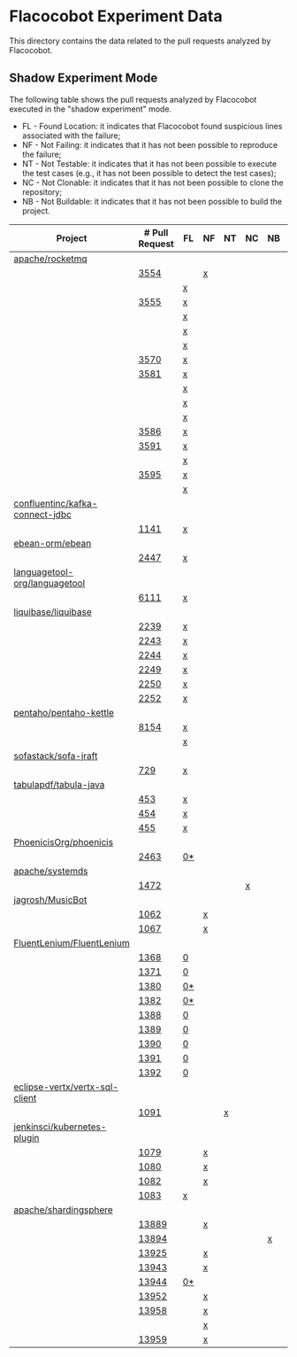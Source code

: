 # Flacocobot Experiment Data

This directory contains the data related to the pull requests analyzed by Flacocobot.

## Shadow Experiment Mode

The following table shows the pull requests analyzed by Flacocobot executed in the "shadow experiment" mode.

- FL - Found Location: it indicates that Flacocobot found suspicious lines associated with the failure;
- NF - Not Failing: it indicates that it has not been possible to reproduce the failure;
- NT - Not Testable: it indicates that it has not been possible to execute the test cases (e.g., it has not been possible to detect the test cases);
- NC - Not Clonable: it indicates that it has not been possible to clone the repository;
- NB - Not Buildable: it indicates that it has not been possible to build the project.

|Project                                                                              |# Pull Request                                                      |FL                                                                                          |NF                                                                                  |NT                                                                                        |NC                                                          |NB                                                                       |Suggested Lines|Details                                     |
|-------------------------------------------------------------------------------------|--------------------------------------------------------------------|--------------------------------------------------------------------------------------------|------------------------------------------------------------------------------------|------------------------------------------------------------------------------------------|------------------------------------------------------------|-------------------------------------------------------------------------|---------------|--------------------------------------------|
|[apache/rocketmq](https://github.com/apache/rocketmq)                                |                                                                    |                                                                                            |                                                                                    |                                                                                          |                                                            |                                                                         |               |[Link](data/apache_rocketmq)                |
|                                                                                     |[3554](https://github.com/apache/rocketmq/pull/3554)                |                                                                                            |[x](data/apache_rocketmq/log-files/apache_rocketmq#3554-1.log)                      |                                                                                          |                                                            |                                                                         |               |                                            |
|                                                                                     |                                                                    |[x](data/apache_rocketmq/log-files/apache_rocketmq#3554-2.log)                              |                                                                                    |                                                                                          |                                                            |                                                                         |[Link]()       |                                            |
|                                                                                     |[3555](https://github.com/apache/rocketmq/pull/3555)                |[x](data/apache_rocketmq/log-files/apache_rocketmq#3555-1.log)                              |                                                                                    |                                                                                          |                                                            |                                                                         |               |                                            |
|                                                                                     |                                                                    |[x](data/apache_rocketmq/log-files/apache_rocketmq#3555-2.log)                              |                                                                                    |                                                                                          |                                                            |                                                                         |               |                                            |
|                                                                                     |                                                                    |[x](data/apache_rocketmq/log-files/apache_rocketmq#3555-3.log)                              |                                                                                    |                                                                                          |                                                            |                                                                         |               |                                            |
|                                                                                     |                                                                    |[x](data/apache_rocketmq/log-files/apache_rocketmq#3555-4.log)                              |                                                                                    |                                                                                          |                                                            |                                                                         |               |                                            |
|                                                                                     |[3570](https://github.com/apache/rocketmq/pull/3570)                |[x](data/apache_rocketmq/log-files/apache_rocketmq#3570.log)                                |                                                                                    |                                                                                          |                                                            |                                                                         |               |                                            |
|                                                                                     |[3581](https://github.com/apache/rocketmq/pull/3581)                |[x](data/apache_rocketmq/log-files/apache_rocketmq#3581-1.log)                              |                                                                                    |                                                                                          |                                                            |                                                                         |               |                                            |
|                                                                                     |                                                                    |[x](data/apache_rocketmq/log-files/apache_rocketmq#3581-2.log)                              |                                                                                    |                                                                                          |                                                            |                                                                         |               |                                            |
|                                                                                     |                                                                    |[x](data/apache_rocketmq/log-files/apache_rocketmq#3581-3.log)                              |                                                                                    |                                                                                          |                                                            |                                                                         |               |                                            |
|                                                                                     |                                                                    |[x](data/apache_rocketmq/log-files/apache_rocketmq#3581-4.log)                              |                                                                                    |                                                                                          |                                                            |                                                                         |               |                                            |
|                                                                                     |[3586](https://github.com/apache/rocketmq/pull/3586)                |[x](data/apache_rocketmq/log-files/apache_rocketmq#3586.log)                                |                                                                                    |                                                                                          |                                                            |                                                                         |               |                                            |
|                                                                                     |[3591](https://github.com/apache/rocketmq/pull/3591)                |[x](data/apache_rocketmq/log-files/apache_rocketmq#3591-1.log)                              |                                                                                    |                                                                                          |                                                            |                                                                         |               |                                            |
|                                                                                     |                                                                    |[x](data/apache_rocketmq/log-files/apache_rocketmq#3591-2.log)                              |                                                                                    |                                                                                          |                                                            |                                                                         |               |                                            |
|                                                                                     |[3595](https://github.com/apache/rocketmq/pull/3595)                |[x](data/apache_rocketmq/log-files/apache_rocketmq#3595-1.log)                              |                                                                                    |                                                                                          |                                                            |                                                                         |               |                                            |
|                                                                                     |                                                                    |[x](data/apache_rocketmq/log-files/apache_rocketmq#3595-2.log)                              |                                                                                    |                                                                                          |                                                            |                                                                         |               |                                            |
|[confluentinc/kafka-connect-jdbc](https://github.com/confluentinc/kafka-connect-jdbc)|                                                                    |                                                                                            |                                                                                    |                                                                                          |                                                            |                                                                         |               |[Link](data/confluentinc_kafka-connect-jdbc)|
|                                                                                     |[1141](https://github.com/confluentinc/kafka-connect-jdbc/pull/1141)|[x](data/confluentinc_kafka-connect-jdbc/log-files/confluentinc_kafka-connect-jdbc#1141.log)|                                                                                    |                                                                                          |                                                            |                                                                         |               |                                            |
|[ebean-orm/ebean](https://github.com/ebean-orm/ebean)                                |                                                                    |                                                                                            |                                                                                    |                                                                                          |                                                            |                                                                         |               |[Link](data/ebean-orm_ebean)                |
|                                                                                     |[2447](https://github.com/ebean-orm/ebean/pull/2447)                |[x](data/ebean-orm_ebean/log-files/ebean-orm_ebean#2447.log)                                |                                                                                    |                                                                                          |                                                            |                                                                         |               |                                            |
|[languagetool-org/languagetool](https://github.com/languagetool-org/languagetool)    |                                                                    |                                                                                            |                                                                                    |                                                                                          |                                                            |                                                                         |               |[Link](data/languagetool-org_languagetool)  |
|                                                                                     |[6111](https://github.com/languagetool-org/languagetool/pull/6111)  |[x](data/languagetool-org_languagetool/log-files/languagetool-org_languagetool#6111.log)    |                                                                                    |                                                                                          |                                                            |                                                                         |               |                                            |
|[liquibase/liquibase](https://github.com/liquibase/liquibase)                        |                                                                    |                                                                                            |                                                                                    |                                                                                          |                                                            |                                                                         |               |[Link](data/liquibase_liquibase)            |
|                                                                                     |[2239](https://github.com/liquibase/liquibase/pull/2239)            |[x](data/liquibase_liquibase/log-files/liquibase_liquibase#2239.log)                        |                                                                                    |                                                                                          |                                                            |                                                                         |               |                                            |
|                                                                                     |[2243](https://github.com/liquibase/liquibase/pull/2243)            |[x](data/liquibase_liquibase/log-files/liquibase_liquibase#2243.log)                        |                                                                                    |                                                                                          |                                                            |                                                                         |               |                                            |
|                                                                                     |[2244](https://github.com/liquibase/liquibase/pull/2244)            |[x](data/liquibase_liquibase/log-files/liquibase_liquibase#2244.log)                        |                                                                                    |                                                                                          |                                                            |                                                                         |               |                                            |
|                                                                                     |[2249](https://github.com/liquibase/liquibase/pull/2249)            |[x](data/liquibase_liquibase/log-files/liquibase_liquibase#2249.log)                        |                                                                                    |                                                                                          |                                                            |                                                                         |               |                                            |
|                                                                                     |[2250](https://github.com/liquibase/liquibase/pull/2250)            |[x](data/liquibase_liquibase/log-files/liquibase_liquibase#2250.log)                        |                                                                                    |                                                                                          |                                                            |                                                                         |               |                                            |
|                                                                                     |[2252](https://github.com/liquibase/liquibase/pull/2252)            |[x](data/liquibase_liquibase/log-files/liquibase_liquibase#2252.log)                        |                                                                                    |                                                                                          |                                                            |                                                                         |               |                                            |
|[pentaho/pentaho-kettle](https://github.com/pentaho/pentaho-kettle)                  |                                                                    |                                                                                            |                                                                                    |                                                                                          |                                                            |                                                                         |               |[Link](data/pentaho_pentaho-kettle)         |
|                                                                                     |[8154](https://github.com/pentaho/pentaho-kettle/pull/8154)         |[x](data/pentaho_pentaho-kettle/log-files/pentaho_pentaho-kettle#8154-1.log)                |                                                                                    |                                                                                          |                                                            |                                                                         |               |                                            |
|                                                                                     |                                                                    |[x](data/pentaho_pentaho-kettle/log-files/pentaho_pentaho-kettle#8154-2.log)                |                                                                                    |                                                                                          |                                                            |                                                                         |               |                                            |
|[sofastack/sofa-jraft](https://github.com/sofastack/sofa-jraft)                      |                                                                    |                                                                                            |                                                                                    |                                                                                          |                                                            |                                                                         |               |[Link](data/sofastack_sofa-jraft)           |
|                                                                                     |[729](https://github.com/sofastack/sofa-jraft/pull/729)             |[x](data/sofastack_sofa-jraft/log-files/sofastack_sofa-jraft#729.log)                       |                                                                                    |                                                                                          |                                                            |                                                                         |               |                                            |
|[tabulapdf/tabula-java](https://github.com/tabulapdf/tabula-java)                    |                                                                    |                                                                                            |                                                                                    |                                                                                          |                                                            |                                                                         |               |[Link](data/tabulapdf_tabula-java)          |
|                                                                                     |[453](https://github.com/tabulapdf/tabula-java/pull/453)            |[x](data/tabulapdf_tabula-java/log-files/tabulapdf_tabula-java#453.log)                     |                                                                                    |                                                                                          |                                                            |                                                                         |               |                                            |
|                                                                                     |[454](https://github.com/tabulapdf/tabula-java/pull/454)            |[x](data/tabulapdf_tabula-java/log-files/tabulapdf_tabula-java#454.log)                     |                                                                                    |                                                                                          |                                                            |                                                                         |               |                                            |
|                                                                                     |[455](https://github.com/tabulapdf/tabula-java/pull/455)            |[x](data/tabulapdf_tabula-java/log-files/tabulapdf_tabula-java#455.log)                     |                                                                                    |                                                                                          |                                                            |                                                                         |               |                                            |
|[PhoenicisOrg/phoenicis](https://github.com/PhoenicisOrg/phoenicis)                  |                                                                    |                                                                                            |                                                                                    |                                                                                          |                                                            |                                                                         |               |[Link](data/PhoenicisOrg_phoenicis)         |
|                                                                                     |[2463](https://github.com/PhoenicisOrg/phoenicis/pull/2463)         |[0*](data/PhoenicisOrg_phoenicis/log-files/PhoenicisOrg_phoenicis#2463.log)                 |                                                                                    |                                                                                          |                                                            |                                                                         |               |                                            |
|[apache/systemds](https://github.com/apache/systemds)                                |                                                                    |                                                                                            |                                                                                    |                                                                                          |                                                            |                                                                         |               |[Link](data/apache_systemds)                |
|                                                                                     |[1472](https://github.com/apache/systemds/pull/1472)                |                                                                                            |                                                                                    |                                                                                          |[x](data/apache_systemds/log-files/apache_systemds#1472.log)|                                                                         |               |                                            |
|[jagrosh/MusicBot](https://github.com/jagrosh/MusicBot)                              |                                                                    |                                                                                            |                                                                                    |                                                                                          |                                                            |                                                                         |               |[Link](data/jagrosh_MusicBot)               |
|                                                                                     |[1062](https://github.com/jagrosh/MusicBot/pull/1062)               |                                                                                            |[x](data/jagrosh_MusicBot/log-files/jagrosh_MusicBot#1062.log)                      |                                                                                          |                                                            |                                                                         |               |                                            |
|                                                                                     |[1067](https://github.com/jagrosh/MusicBot/pull/1067)               |                                                                                            |[x](data/jagrosh_MusicBot/log-files/jagrosh_MusicBot#1067.log)                      |                                                                                          |                                                            |                                                                         |               |                                            |
|[FluentLenium/FluentLenium](https://github.com/FluentLenium/FluentLenium)            |                                                                    |                                                                                            |                                                                                    |                                                                                          |                                                            |                                                                         |               |[Link](data/FluentLenium_FluentLenium)      |
|                                                                                     |[1368](https://github.com/FluentLenium/FluentLenium/pull/1368)      |[0](data/FluentLenium_FluentLenium/log-files/FluentLenium_FluentLenium#1368.log)            |                                                                                    |                                                                                          |                                                            |                                                                         |               |                                            |
|                                                                                     |[1371](https://github.com/FluentLenium/FluentLenium/pull/1371)      |[0](data/FluentLenium_FluentLenium/log-files/FluentLenium_FluentLenium#1371.log)            |                                                                                    |                                                                                          |                                                            |                                                                         |               |                                            |
|                                                                                     |[1380](https://github.com/FluentLenium/FluentLenium/pull/1380)      |[0*](data/FluentLenium_FluentLenium/log-files/FluentLenium_FluentLenium#1380.log)           |                                                                                    |                                                                                          |                                                            |                                                                         |               |                                            |
|                                                                                     |[1382](https://github.com/FluentLenium/FluentLenium/pull/1382)      |[0*](data/FluentLenium_FluentLenium/log-files/FluentLenium_FluentLenium#1382.log)           |                                                                                    |                                                                                          |                                                            |                                                                         |               |                                            |
|                                                                                     |[1388](https://github.com/FluentLenium/FluentLenium/pull/1382)      |[0](data/FluentLenium_FluentLenium/log-files/FluentLenium_FluentLenium#1388.log)            |                                                                                    |                                                                                          |                                                            |                                                                         |               |                                            |
|                                                                                     |[1389](https://github.com/FluentLenium/FluentLenium/pull/1389)      |[0](data/FluentLenium_FluentLenium/log-files/FluentLenium_FluentLenium#1389.log)            |                                                                                    |                                                                                          |                                                            |                                                                         |               |                                            |
|                                                                                     |[1390](https://github.com/FluentLenium/FluentLenium/pull/1390)      |[0](data/FluentLenium_FluentLenium/log-files/FluentLenium_FluentLenium#1390.log)            |                                                                                    |                                                                                          |                                                            |                                                                         |               |                                            |
|                                                                                     |[1391](https://github.com/FluentLenium/FluentLenium/pull/1391)      |[0](data/FluentLenium_FluentLenium/log-files/FluentLenium_FluentLenium#1391.log)            |                                                                                    |                                                                                          |                                                            |                                                                         |               |                                            |
|                                                                                     |[1392](https://github.com/FluentLenium/FluentLenium/pull/1392)      |[0](data/FluentLenium_FluentLenium/log-files/FluentLenium_FluentLenium#1392.log)            |                                                                                    |                                                                                          |                                                            |                                                                         |               |                                            |
|[eclipse-vertx/vertx-sql-client](https://github.com/eclipse-vertx/vertx-sql-client)  |                                                                    |                                                                                            |                                                                                    |                                                                                          |                                                            |                                                                         |               |[Link](data/eclipse-vertx_vertx-sql-client) |
|                                                                                     |[1091](https://github.com/eclipse-vertx/vertx-sql-client/pull/1091) |                                                                                            |                                                                                    |[x](data/eclipse-vertx_vertx-sql-client/log-files/eclipse-vertx_vertx-sql-client#1091.log)|                                                            |                                                                         |               |                                            |
|[jenkinsci/kubernetes-plugin](https://github.com/jenkinsci/kubernetes-plugin)        |                                                                    |                                                                                            |                                                                                    |                                                                                          |                                                            |                                                                         |               |[Link](data/jenkinsci_kubernetes-plugin)    |
|                                                                                     |[1079](https://github.com/jenkinsci/kubernetes-plugin/pull/1079)    |                                                                                            |[x](data/jenkinsci_kubernetes-plugin/log-files/jenkinsci_kubernetes-plugin#1079.log)|                                                                                          |                                                            |                                                                         |               |                                            |
|                                                                                     |[1080](https://github.com/jenkinsci/kubernetes-plugin/pull/1080)    |                                                                                            |[x](data/jenkinsci_kubernetes-plugin/log-files/jenkinsci_kubernetes-plugin#1080.log)|                                                                                          |                                                            |                                                                         |               |                                            |
|                                                                                     |[1082](https://github.com/jenkinsci/kubernetes-plugin/pull/1082)    |                                                                                            |[x](data/jenkinsci_kubernetes-plugin/log-files/jenkinsci_kubernetes-plugin#1082.log)|                                                                                          |                                                            |                                                                         |               |                                            |
|                                                                                     |[1083](https://github.com/jenkinsci/kubernetes-plugin/pull/1083)    |[x](data/jenkinsci_kubernetes-plugin/log-files/jenkinsci_kubernetes-plugin#1083.log)        |                                                                                    |                                                                                          |                                                            |                                                                         |               |                                            |
|[apache/shardingsphere](https://github.com/apache/shardingsphere)                    |                                                                    |                                                                                            |                                                                                    |                                                                                          |                                                            |                                                                         |               |[Link](data/apache_shardingsphere)          |
|                                                                                     |[13889](https://github.com/apache/shardingsphere/pull/13889)        |                                                                                            |[x](data/apache_shardingsphere/log-files/apache_shardingsphere#13889.log)           |                                                                                          |                                                            |                                                                         |               |                                            |
|                                                                                     |[13894](https://github.com/apache/shardingsphere/pull/13894)        |                                                                                            |                                                                                    |                                                                                          |                                                            |[x](data/apache_shardingsphere/log-files/apache_shardingsphere#13894.log)|               |                                            |
|                                                                                     |[13925](https://github.com/apache/shardingsphere/pull/13925)        |                                                                                            |[x](data/apache_shardingsphere/log-files/apache_shardingsphere#13925.log)           |                                                                                          |                                                            |                                                                         |               |                                            |
|                                                                                     |[13943](https://github.com/apache/shardingsphere/pull/13943)        |                                                                                            |[x](data/apache_shardingsphere/log-files/apache_shardingsphere#13943.log)           |                                                                                          |                                                            |                                                                         |               |                                            |
|                                                                                     |[13944](https://github.com/apache/shardingsphere/pull/13944)        |[0*](data/apache_shardingsphere/log-files/apache_shardingsphere#13944.log)                  |                                                                                    |                                                                                          |                                                            |                                                                         |               |                                            |
|                                                                                     |[13952](https://github.com/apache/shardingsphere/pull/13952)        |                                                                                            |[x](data/apache_shardingsphere/log-files/apache_shardingsphere#13952.log)           |                                                                                          |                                                            |                                                                         |               |                                            |
|                                                                                     |[13958](https://github.com/apache/shardingsphere/pull/13958)        |                                                                                            |[x](data/apache_shardingsphere/log-files/apache_shardingsphere#13958-1.log)         |                                                                                          |                                                            |                                                                         |               |                                            |
|                                                                                     |                                                                    |                                                                                            |[x](data/apache_shardingsphere/log-files/apache_shardingsphere#13958-2.log)         |                                                                                          |                                                            |                                                                         |               |                                            |
|                                                                                     |[13959](https://github.com/apache/shardingsphere/pull/13959)        |                                                                                            |[x](data/apache_shardingsphere/log-files/apache_shardingsphere#13959.log)           |                                                                                          |                                                            |                                                                         |               |                                            |

